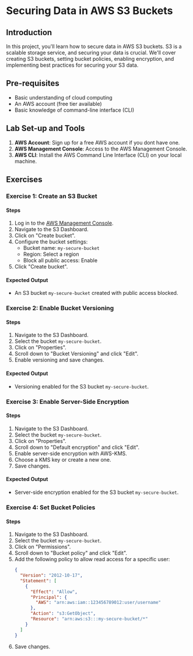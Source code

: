 # Securing Data in AWS S3 Buckets

## Introduction

In this project, you'll learn how to secure data in AWS S3 buckets. S3 is a scalable storage service, and securing your data is crucial. We'll cover creating S3 buckets, setting bucket policies, enabling encryption, and implementing best practices for securing your S3 data.

## Pre-requisites

- Basic understanding of cloud computing
- An AWS account (free tier available)
- Basic knowledge of command-line interface (CLI)

## Lab Set-up and Tools

1. **AWS Account**: Sign up for a free AWS account if you dont have one.
2. **AWS Management Console**: Access to the AWS Management Console.
3. **AWS CLI**: Install the AWS Command Line Interface (CLI) on your local machine.

## Exercises

### Exercise 1: Create an S3 Bucket

#### Steps

1. Log in to the [AWS Management Console](https://aws.amazon.com/console/).
2. Navigate to the S3 Dashboard.
3. Click on "Create bucket".
4. Configure the bucket settings:
    - Bucket name: `my-secure-bucket`
    - Region: Select a region
    - Block all public access: Enable
5. Click "Create bucket".

#### Expected Output

- An S3 bucket `my-secure-bucket` created with public access blocked.

### Exercise 2: Enable Bucket Versioning

#### Steps

1. Navigate to the S3 Dashboard.
2. Select the bucket `my-secure-bucket`.
3. Click on "Properties".
4. Scroll down to "Bucket Versioning" and click "Edit".
5. Enable versioning and save changes.

#### Expected Output

- Versioning enabled for the S3 bucket `my-secure-bucket`.

### Exercise 3: Enable Server-Side Encryption

#### Steps

1. Navigate to the S3 Dashboard.
2. Select the bucket `my-secure-bucket`.
3. Click on "Properties".
4. Scroll down to "Default encryption" and click "Edit".
5. Enable server-side encryption with AWS-KMS.
6. Choose a KMS key or create a new one.
7. Save changes.

#### Expected Output

- Server-side encryption enabled for the S3 bucket `my-secure-bucket`.

### Exercise 4: Set Bucket Policies

#### Steps

1. Navigate to the S3 Dashboard.
2. Select the bucket `my-secure-bucket`.
3. Click on "Permissions".
4. Scroll down to "Bucket policy" and click "Edit".
5. Add the following policy to allow read access for a specific user:
    ```json
    {
      "Version": "2012-10-17",
      "Statement": [
        {
          "Effect": "Allow",
          "Principal": {
            "AWS": "arn:aws:iam::123456789012:user/username"
          },
          "Action": "s3:GetObject",
          "Resource": "arn:aws:s3:::my-secure-bucket/*"
        }
      ]
    }
    ```
6. Save changes.